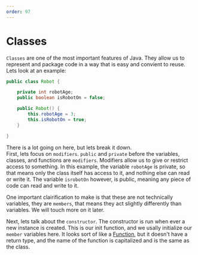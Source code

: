 ```yaml
---
order: 97
---
```


# Classes

`Classes` are one of the most important features of Java. They allow us to represent and package code in a way that is easy and convient to reuse.  
Lets look at an example:
```java
public class Robot {

    private int robotAge;
    public boolean isRobotOn = false;

    public Robot() {
        this.robotAge = 3;
        this.isRobotOn = true;
    }

}
```

There is a lot going on here, but lets break it down.  
First, lets focus on `modifiers`. `public` and `private` before the variables, classes, and functions are `modifiers`. Modifiers allow us to give or restrict access to something. In this example, the variable `robotAge` is private, so that means only the class itself has access to it, and nothing else can read or write it. The variable `isrobotOn` however, is public, meaning any piece of code can read and write to it.  

One important clairification to make is that these are not technically variables, they are `members`, that means they act slightly differently than variables. We will touch more on it later.  

Next, lets talk about the `constructor`. The constructor is run when ever a new instance is created. This is our init function, and we usally initialize our `member` variables here. It looks sort of like a [Function](./Functions.md), but it doesn't have a return type, and the name of the function is capitalized and is the same as the class.  
 